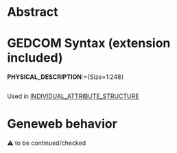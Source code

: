 ﻿# Abstract

# GEDCOM Syntax (extension included)

**PHYSICAL_DESCRIPTION**:={Size=1:248}
<pre>
</pre>
Used in <a href=Ged.INDIVIDUAL_ATTRIBUTE_STRUCTURE>INDIVIDUAL_ATTRIBUTE_STRUCTURE</a><br />

# Geneweb behavior


:warning: to be continued/checked

